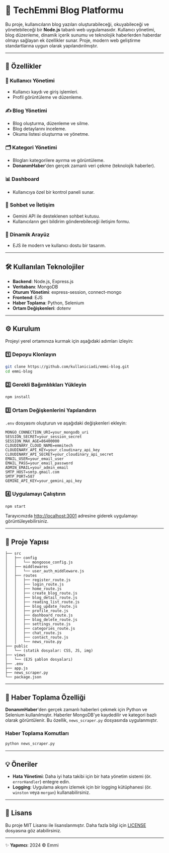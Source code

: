 # 🌟 TechEmmi Blog Platformu

Bu proje, kullanıcıların blog yazıları oluşturabileceği, okuyabileceği ve yönetebileceği bir **Node.js** tabanlı web uygulamasıdır. Kullanıcı yönetimi, blog düzenleme, dinamik içerik sunumu ve teknolojik haberlerden haberdar olmayı sağlayan ek özellikler sunar. Proje, modern web geliştirme standartlarına uygun olarak yapılandırılmıştır.

---

## 🚀 Özellikler

### 👥 Kullanıcı Yönetimi
- Kullanıcı kaydı ve giriş işlemleri.
- Profil görüntüleme ve düzenleme.

### ✍️ Blog Yönetimi
- Blog oluşturma, düzenleme ve silme.
- Blog detaylarını inceleme.
- Okuma listesi oluşturma ve yönetme.

### 🗂️ Kategori Yönetimi
- Blogları kategorilere ayırma ve görüntüleme.
- **DonanımHaber**'den gerçek zamanlı veri çekme (teknolojik haberler).

### 📊 Dashboard
- Kullanıcıya özel bir kontrol paneli sunar.

### 💬 Sohbet ve İletişim
- Gemini API ile desteklenen sohbet kutusu.
- Kullanıcıların geri bildirim gönderebileceği iletişim formu.

### 🎨 Dinamik Arayüz
- EJS ile modern ve kullanıcı dostu bir tasarım.

---

## 🛠️ Kullanılan Teknolojiler

- **Backend**: Node.js, Express.js
- **Veritabanı**: MongoDB
- **Oturum Yönetimi**: express-session, connect-mongo
- **Frontend**: EJS
- **Haber Toplama**: Python, Selenium
- **Ortam Değişkenleri**: dotenv

---

## ⚙️ Kurulum

Projeyi yerel ortamınıza kurmak için aşağıdaki adımları izleyin:

### 1️⃣ Depoyu Klonlayın
```bash
git clone https://github.com/kullaniciadi/emmi-blog.git
cd emmi-blog
```

### 2️⃣ Gerekli Bağımlılıkları Yükleyin
```bash
npm install
```

### 3️⃣ Ortam Değişkenlerini Yapılandırın

`.env` dosyasını oluşturun ve aşağıdaki değişkenleri ekleyin:
```env
MONGO_CONNECTION_URI=your_mongodb_uri
SESSION_SECRET=your_session_secret
SESSION_MAX_AGE=86400000
CLOUDINARY_CLOUD_NAME=emmitech
CLOUDINARY_API_KEY=your_cloudinary_api_key
CLOUDINARY_API_SECRET=your_cloudinary_api_secret
EMAIL_USER=your_email_user
EMAIL_PASS=your_email_password
ADMIN_EMAIL=your_admin_email
SMTP_HOST=smtp.gmail.com
SMTP_PORT=587
GEMINI_API_KEY=your_gemini_api_key
```

### 4️⃣ Uygulamayı Çalıştırın
```bash
npm start
```

Tarayıcınızda [http://localhost:3001](http://localhost:3001) adresine giderek uygulamayı görüntüleyebilirsiniz.

---

## 📂 Proje Yapısı

```plaintext
├── src
│   ├── config
│   │   └── mongoose_config.js
│   ├── middlewares
│   │   └── user_auth_middleware.js
│   ├── routes
│   │   ├── register_route.js
│   │   ├── login_route.js
│   │   ├── home_route.js
│   │   ├── create_blog_route.js
│   │   ├── blog_detail_route.js
│   │   ├── reading_list_route.js
│   │   ├── blog_update_route.js
│   │   ├── profile_route.js
│   │   ├── dashboard_route.js
│   │   ├── blog_delete_route.js
│   │   ├── settings_route.js
│   │   ├── categories_route.js
│   │   ├── chat_route.js
│   │   ├── contact_route.js
│   │   └── news_route.py
├── public
│   └── (statik dosyalar: CSS, JS, img)
├── views
│   └── (EJS şablon dosyaları)
├── .env
├── app.js
├── news_scraper.py
└── package.json
```

---

## 📰 Haber Toplama Özelliği

**DonanımHaber**'den gerçek zamanlı haberleri çekmek için Python ve Selenium kullanılmıştır. Haberler MongoDB'ye kaydedilir ve kategori bazlı olarak görüntülenir. Bu özellik, `news_scraper.py` dosyasında uygulanmıştır.

### Haber Toplama Komutları
```bash
python news_scraper.py
```

---

## 💡 Öneriler

- **Hata Yönetimi**: Daha iyi hata takibi için bir hata yönetim sistemi (ör. `errorHandler`) entegre edin.
- **Logging**: Uygulama akışını izlemek için bir logging kütüphanesi (ör. `winston` veya `morgan`) kullanabilirsiniz.

---

## 📜 Lisans

Bu proje MIT Lisansı ile lisanslanmıştır. Daha fazla bilgi için [LICENSE](./LICENSE) dosyasına göz atabilirsiniz.

---

✨ **Yapımcı**: 2024 © Emmi

